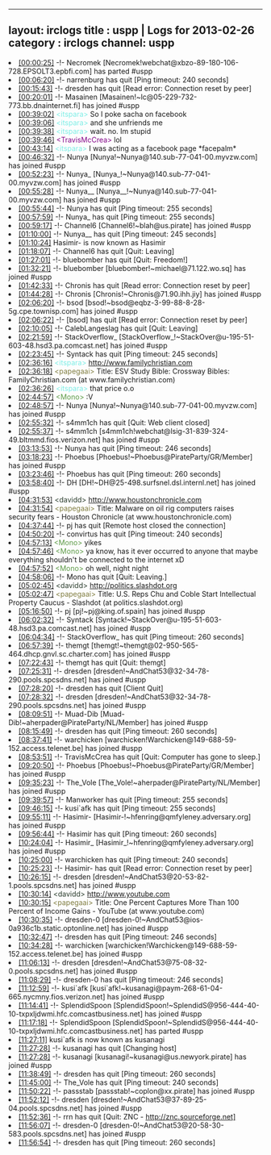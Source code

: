 
---
layout: irclogs
title : uspp | Logs for 2013-02-26
category : irclogs
channel: uspp
---
<li class="logitem"><a href="#00:00:25" name="00:00:25" class="time">[00:00:25]</a> -!- <span class="part">Necromek</span> [Necromek!webchat@xbzo-89-180-106-728.EPSOLT3.epbfi.com] has parted #uspp </li>
<li class="logitem"><a href="#00:06:20" name="00:06:20" class="time">[00:06:20]</a> -!- <span class="quit">narrenburg</span> has quit [Ping timeout: 240 seconds] </li>
<li class="logitem"><a href="#00:15:43" name="00:15:43" class="time">[00:15:43]</a> -!- <span class="quit">dresden</span> has quit [Read error: Connection reset by peer] </li>
<li class="logitem"><a href="#00:20:01" name="00:20:01" class="time">[00:20:01]</a> -!- <span class="join">Masainen</span> [Masainen!~lc@05-229-732-773.bb.dnainternet.fi] has joined #uspp </li>
<li class="logitem"><a href="#00:39:02" name="00:39:02" class="time">[00:39:02]</a> <span class="person" style="color:#7deee6">&lt;itspara&gt;</span> So I poke sacha on facebook </li>
<li class="logitem"><a href="#00:39:06" name="00:39:06" class="time">[00:39:06]</a> <span class="person" style="color:#7deee6">&lt;itspara&gt;</span> and she unfriends me </li>
<li class="logitem"><a href="#00:39:38" name="00:39:38" class="time">[00:39:38]</a> <span class="person" style="color:#7deee6">&lt;itspara&gt;</span> wait. no. Im stupid </li>
<li class="logitem"><a href="#00:39:46" name="00:39:46" class="time">[00:39:46]</a> <span class="person" style="color:#85098a">&lt;TravisMcCrea&gt;</span> lol </li>
<li class="logitem"><a href="#00:43:14" name="00:43:14" class="time">[00:43:14]</a> <span class="person" style="color:#7deee6">&lt;itspara&gt;</span> I was acting as a facebook page *facepalm* </li>
<li class="logitem"><a href="#00:46:32" name="00:46:32" class="time">[00:46:32]</a> -!- <span class="join">Nunya</span> [Nunya!~Nunya@140.sub-77-041-00.myvzw.com] has joined #uspp </li>
<li class="logitem"><a href="#00:52:23" name="00:52:23" class="time">[00:52:23]</a> -!- <span class="join">Nunya_</span> [Nunya_!~Nunya@140.sub-77-041-00.myvzw.com] has joined #uspp </li>
<li class="logitem"><a href="#00:55:28" name="00:55:28" class="time">[00:55:28]</a> -!- <span class="join">Nunya__</span> [Nunya__!~Nunya@140.sub-77-041-00.myvzw.com] has joined #uspp </li>
<li class="logitem"><a href="#00:55:44" name="00:55:44" class="time">[00:55:44]</a> -!- <span class="quit">Nunya</span> has quit [Ping timeout: 255 seconds] </li>
<li class="logitem"><a href="#00:57:59" name="00:57:59" class="time">[00:57:59]</a> -!- <span class="quit">Nunya_</span> has quit [Ping timeout: 255 seconds] </li>
<li class="logitem"><a href="#00:59:17" name="00:59:17" class="time">[00:59:17]</a> -!- <span class="join">Channel6</span> [Channel6!~blah@us.pirate] has joined #uspp </li>
<li class="logitem"><a href="#01:10:00" name="01:10:00" class="time">[01:10:00]</a> -!- <span class="quit">Nunya__</span> has quit [Ping timeout: 245 seconds] </li>
<li class="logitem"><a href="#01:10:24" name="01:10:24" class="time">[01:10:24]</a> <span class="nick">Hasimir-</span> is now known as <span class="nick">Hasimir</span> </li>
<li class="logitem"><a href="#01:18:07" name="01:18:07" class="time">[01:18:07]</a> -!- <span class="quit">Channel6</span> has quit [Quit: Leaving] </li>
<li class="logitem"><a href="#01:27:01" name="01:27:01" class="time">[01:27:01]</a> -!- <span class="quit">bluebomber</span> has quit [Quit: Freedom!] </li>
<li class="logitem"><a href="#01:32:21" name="01:32:21" class="time">[01:32:21]</a> -!- <span class="join">bluebomber</span> [bluebomber!~michael@71.122.wo.sq] has joined #uspp </li>
<li class="logitem"><a href="#01:42:33" name="01:42:33" class="time">[01:42:33]</a> -!- <span class="quit">Chronis</span> has quit [Read error: Connection reset by peer] </li>
<li class="logitem"><a href="#01:44:28" name="01:44:28" class="time">[01:44:28]</a> -!- <span class="join">Chronis</span> [Chronis!~Chronis@71.90.ihh.jiy] has joined #uspp </li>
<li class="logitem"><a href="#02:06:20" name="02:06:20" class="time">[02:06:20]</a> -!- <span class="join">bsod</span> [bsod!~bsod@eqbz-3-99-88-8-28-5g.cpe.townisp.com] has joined #uspp </li>
<li class="logitem"><a href="#02:06:22" name="02:06:22" class="time">[02:06:22]</a> -!- <span class="quit">[bsod]</span> has quit [Read error: Connection reset by peer] </li>
<li class="logitem"><a href="#02:10:05" name="02:10:05" class="time">[02:10:05]</a> -!- <span class="quit">CalebLangeslag</span> has quit [Quit: Leaving] </li>
<li class="logitem"><a href="#02:21:59" name="02:21:59" class="time">[02:21:59]</a> -!- <span class="join">StackOverflow_</span> [StackOverflow_!~StackOver@u-195-51-603-48.hsd3.pa.comcast.net] has joined #uspp </li>
<li class="logitem"><a href="#02:23:45" name="02:23:45" class="time">[02:23:45]</a> -!- <span class="quit">Syntack</span> has quit [Ping timeout: 245 seconds] </li>
<li class="logitem"><a href="#02:36:16" name="02:36:16" class="time">[02:36:16]</a> <span class="person" style="color:#7deee6">&lt;itspara&gt;</span> <a href="http://www.familychristian.com/esv-study-bible-12.html" target="_blank">http://www.familychristian.com</a> </li>
<li class="logitem"><a href="#02:36:18" name="02:36:18" class="time">[02:36:18]</a> <span class="person" style="color:#817e41">&lt;papegaai&gt;</span> Title: ESV Study Bible: Crossway Bibles: FamilyChristian.com (at www.familychristian.com) </li>
<li class="logitem"><a href="#02:36:26" name="02:36:26" class="time">[02:36:26]</a> <span class="person" style="color:#7deee6">&lt;itspara&gt;</span> that price o.o </li>
<li class="logitem"><a href="#02:44:57" name="02:44:57" class="time">[02:44:57]</a> <span class="person" style="color:#5d9b47">&lt;Mono&gt;</span> :V </li>
<li class="logitem"><a href="#02:48:57" name="02:48:57" class="time">[02:48:57]</a> -!- <span class="join">Nunya</span> [Nunya!~Nunya@140.sub-77-041-00.myvzw.com] has joined #uspp </li>
<li class="logitem"><a href="#02:55:32" name="02:55:32" class="time">[02:55:32]</a> -!- <span class="quit">s4mm1ch</span> has quit [Quit: Web client closed] </li>
<li class="logitem"><a href="#02:55:37" name="02:55:37" class="time">[02:55:37]</a> -!- <span class="join">s4mm1ch</span> [s4mm1ch!webchat@lsig-31-839-324-49.bltmmd.fios.verizon.net] has joined #uspp </li>
<li class="logitem"><a href="#03:13:53" name="03:13:53" class="time">[03:13:53]</a> -!- <span class="quit">Nunya</span> has quit [Ping timeout: 246 seconds] </li>
<li class="logitem"><a href="#03:18:23" name="03:18:23" class="time">[03:18:23]</a> -!- <span class="join">Phoebus</span> [Phoebus!~Phoebus@PirateParty/GR/Member] has joined #uspp </li>
<li class="logitem"><a href="#03:23:46" name="03:23:46" class="time">[03:23:46]</a> -!- <span class="quit">Phoebus</span> has quit [Ping timeout: 260 seconds] </li>
<li class="logitem"><a href="#03:58:40" name="03:58:40" class="time">[03:58:40]</a> -!- <span class="join">DH</span> [DH!~DH@25-498.surfsnel.dsl.internl.net] has joined #uspp </li>
<li class="logitem"><a href="#04:31:53" name="04:31:53" class="time">[04:31:53]</a> <span class="person" style="color:#2d3f2f">&lt;davidd&gt;</span> <a href="http://www.houstonchronicle.com/business/energy/article/Malware-on-oil-rig-computers-raises-security-fears-4301773.php" target="_blank">http://www.houstonchronicle.com</a> </li>
<li class="logitem"><a href="#04:31:54" name="04:31:54" class="time">[04:31:54]</a> <span class="person" style="color:#817e41">&lt;papegaai&gt;</span> Title: Malware on oil rig computers raises security fears - Houston Chronicle (at www.houstonchronicle.com) </li>
<li class="logitem"><a href="#04:37:44" name="04:37:44" class="time">[04:37:44]</a> -!- <span class="quit">pj</span> has quit [Remote host closed the connection] </li>
<li class="logitem"><a href="#04:50:20" name="04:50:20" class="time">[04:50:20]</a> -!- <span class="quit">convirtus</span> has quit [Ping timeout: 240 seconds] </li>
<li class="logitem"><a href="#04:57:13" name="04:57:13" class="time">[04:57:13]</a> <span class="person" style="color:#5d9b47">&lt;Mono&gt;</span> yikes </li>
<li class="logitem"><a href="#04:57:46" name="04:57:46" class="time">[04:57:46]</a> <span class="person" style="color:#5d9b47">&lt;Mono&gt;</span> ya know, has it ever occurred to anyone that maybe everything shouldn't be connected to the internet xD </li>
<li class="logitem"><a href="#04:57:52" name="04:57:52" class="time">[04:57:52]</a> <span class="person" style="color:#5d9b47">&lt;Mono&gt;</span> oh well, night night </li>
<li class="logitem"><a href="#04:58:06" name="04:58:06" class="time">[04:58:06]</a> -!- <span class="quit">Mono</span> has quit [Quit: Leaving.] </li>
<li class="logitem"><a href="#05:02:45" name="05:02:45" class="time">[05:02:45]</a> <span class="person" style="color:#2d3f2f">&lt;davidd&gt;</span> <a href="http://politics.slashdot.org/story/13/02/24/017212/us-reps-chu-and-coble-start-intellectual-property-caucus" target="_blank">http://politics.slashdot.org</a> </li>
<li class="logitem"><a href="#05:02:47" name="05:02:47" class="time">[05:02:47]</a> <span class="person" style="color:#817e41">&lt;papegaai&gt;</span> Title: U.S. Reps Chu and Coble Start Intellectual Property Caucus - Slashdot (at politics.slashdot.org) </li>
<li class="logitem"><a href="#05:16:50" name="05:16:50" class="time">[05:16:50]</a> -!- <span class="join">pj</span> [pj!~pj@king.of.spain] has joined #uspp </li>
<li class="logitem"><a href="#06:02:32" name="06:02:32" class="time">[06:02:32]</a> -!- <span class="join">Syntack</span> [Syntack!~StackOver@u-195-51-603-48.hsd3.pa.comcast.net] has joined #uspp </li>
<li class="logitem"><a href="#06:04:34" name="06:04:34" class="time">[06:04:34]</a> -!- <span class="quit">StackOverflow_</span> has quit [Ping timeout: 260 seconds] </li>
<li class="logitem"><a href="#06:57:39" name="06:57:39" class="time">[06:57:39]</a> -!- <span class="join">themgt</span> [themgt!~themgt@02-950-565-464.dhcp.gnvl.sc.charter.com] has joined #uspp </li>
<li class="logitem"><a href="#07:22:43" name="07:22:43" class="time">[07:22:43]</a> -!- <span class="quit">themgt</span> has quit [Quit: themgt] </li>
<li class="logitem"><a href="#07:25:31" name="07:25:31" class="time">[07:25:31]</a> -!- <span class="join">dresden</span> [dresden!~AndChat53@32-34-78-290.pools.spcsdns.net] has joined #uspp </li>
<li class="logitem"><a href="#07:28:20" name="07:28:20" class="time">[07:28:20]</a> -!- <span class="quit">dresden</span> has quit [Client Quit] </li>
<li class="logitem"><a href="#07:28:32" name="07:28:32" class="time">[07:28:32]</a> -!- <span class="join">dresden</span> [dresden!~AndChat53@32-34-78-290.pools.spcsdns.net] has joined #uspp </li>
<li class="logitem"><a href="#08:09:51" name="08:09:51" class="time">[08:09:51]</a> -!- <span class="join">Muad-Dib</span> [Muad-Dib!~aherpader@PirateParty/NL/Member] has joined #uspp </li>
<li class="logitem"><a href="#08:15:49" name="08:15:49" class="time">[08:15:49]</a> -!- <span class="quit">dresden</span> has quit [Ping timeout: 260 seconds] </li>
<li class="logitem"><a href="#08:37:41" name="08:37:41" class="time">[08:37:41]</a> -!- <span class="join">warchicken</span> [warchicken!Warchicken@149-688-59-152.access.telenet.be] has joined #uspp </li>
<li class="logitem"><a href="#08:53:51" name="08:53:51" class="time">[08:53:51]</a> -!- <span class="quit">TravisMcCrea</span> has quit [Quit: Computer has gone to sleep.] </li>
<li class="logitem"><a href="#09:20:50" name="09:20:50" class="time">[09:20:50]</a> -!- <span class="join">Phoebus</span> [Phoebus!~Phoebus@PirateParty/GR/Member] has joined #uspp </li>
<li class="logitem"><a href="#09:35:23" name="09:35:23" class="time">[09:35:23]</a> -!- <span class="join">The_Vole</span> [The_Vole!~aherpader@PirateParty/NL/Member] has joined #uspp </li>
<li class="logitem"><a href="#09:39:57" name="09:39:57" class="time">[09:39:57]</a> -!- <span class="quit">Manworker</span> has quit [Ping timeout: 255 seconds] </li>
<li class="logitem"><a href="#09:46:15" name="09:46:15" class="time">[09:46:15]</a> -!- <span class="quit">kusi`afk</span> has quit [Ping timeout: 255 seconds] </li>
<li class="logitem"><a href="#09:55:11" name="09:55:11" class="time">[09:55:11]</a> -!- <span class="join">Hasimir-</span> [Hasimir-!~hfenring@qmfyleney.adversary.org] has joined #uspp </li>
<li class="logitem"><a href="#09:56:44" name="09:56:44" class="time">[09:56:44]</a> -!- <span class="quit">Hasimir</span> has quit [Ping timeout: 260 seconds] </li>
<li class="logitem"><a href="#10:24:04" name="10:24:04" class="time">[10:24:04]</a> -!- <span class="join">Hasimir_</span> [Hasimir_!~hfenring@qmfyleney.adversary.org] has joined #uspp </li>
<li class="logitem"><a href="#10:25:00" name="10:25:00" class="time">[10:25:00]</a> -!- <span class="quit">warchicken</span> has quit [Ping timeout: 240 seconds] </li>
<li class="logitem"><a href="#10:25:23" name="10:25:23" class="time">[10:25:23]</a> -!- <span class="quit">Hasimir-</span> has quit [Read error: Connection reset by peer] </li>
<li class="logitem"><a href="#10:26:15" name="10:26:15" class="time">[10:26:15]</a> -!- <span class="join">dresden</span> [dresden!~AndChat53@20-53-82-1.pools.spcsdns.net] has joined #uspp </li>
<li class="logitem"><a href="#10:30:14" name="10:30:14" class="time">[10:30:14]</a> <span class="person" style="color:#2d3f2f">&lt;davidd&gt;</span> <a href="http://www.youtube.com/watch?v=FUwEHhYJ59s&amp;list=UU-3jIAlnQmbbVMV6gR7K8aQ" target="_blank">http://www.youtube.com</a> </li>
<li class="logitem"><a href="#10:30:15" name="10:30:15" class="time">[10:30:15]</a> <span class="person" style="color:#817e41">&lt;papegaai&gt;</span> Title: One Percent Captures More Than 100 Percent of Income Gains - YouTube (at www.youtube.com) </li>
<li class="logitem"><a href="#10:30:35" name="10:30:35" class="time">[10:30:35]</a> -!- <span class="join">dresden-0</span> [dresden-0!~AndChat53@ios-0a936c1b.static.optonline.net] has joined #uspp </li>
<li class="logitem"><a href="#10:32:47" name="10:32:47" class="time">[10:32:47]</a> -!- <span class="quit">dresden</span> has quit [Ping timeout: 246 seconds] </li>
<li class="logitem"><a href="#10:34:28" name="10:34:28" class="time">[10:34:28]</a> -!- <span class="join">warchicken</span> [warchicken!Warchicken@149-688-59-152.access.telenet.be] has joined #uspp </li>
<li class="logitem"><a href="#11:06:13" name="11:06:13" class="time">[11:06:13]</a> -!- <span class="join">dresden</span> [dresden!~AndChat53@75-08-32-0.pools.spcsdns.net] has joined #uspp </li>
<li class="logitem"><a href="#11:08:29" name="11:08:29" class="time">[11:08:29]</a> -!- <span class="quit">dresden-0</span> has quit [Ping timeout: 246 seconds] </li>
<li class="logitem"><a href="#11:12:59" name="11:12:59" class="time">[11:12:59]</a> -!- <span class="join">kusi`afk</span> [kusi`afk!~kusanagi@paym-268-61-04-665.nycmny.fios.verizon.net] has joined #uspp </li>
<li class="logitem"><a href="#11:14:41" name="11:14:41" class="time">[11:14:41]</a> -!- <span class="join">SplendidSpoon</span> [SplendidSpoon!~SplendidS@956-444-40-10-txpxljdwmi.hfc.comcastbusiness.net] has joined #uspp </li>
<li class="logitem"><a href="#11:17:18" name="11:17:18" class="time">[11:17:18]</a> -!- <span class="part">SplendidSpoon</span> [SplendidSpoon!~SplendidS@956-444-40-10-txpxljdwmi.hfc.comcastbusiness.net] has parted #uspp </li>
<li class="logitem"><a href="#11:27:11" name="11:27:11" class="time">[11:27:11]</a> <span class="nick">kusi`afk</span> is now known as <span class="nick">kusanagi</span> </li>
<li class="logitem"><a href="#11:27:28" name="11:27:28" class="time">[11:27:28]</a> -!- <span class="quit">kusanagi</span> has quit [Changing host] </li>
<li class="logitem"><a href="#11:27:28" name="11:27:28" class="time">[11:27:28]</a> -!- <span class="join">kusanagi</span> [kusanagi!~kusanagi@us.newyork.pirate] has joined #uspp </li>
<li class="logitem"><a href="#11:38:49" name="11:38:49" class="time">[11:38:49]</a> -!- <span class="quit">dresden</span> has quit [Ping timeout: 260 seconds] </li>
<li class="logitem"><a href="#11:45:00" name="11:45:00" class="time">[11:45:00]</a> -!- <span class="quit">The_Vole</span> has quit [Ping timeout: 240 seconds] </li>
<li class="logitem"><a href="#11:50:22" name="11:50:22" class="time">[11:50:22]</a> -!- <span class="join">passstab</span> [passstab!~coplon@xx.pirate] has joined #uspp </li>
<li class="logitem"><a href="#11:52:12" name="11:52:12" class="time">[11:52:12]</a> -!- <span class="join">dresden</span> [dresden!~AndChat53@37-89-25-04.pools.spcsdns.net] has joined #uspp </li>
<li class="logitem"><a href="#11:52:36" name="11:52:36" class="time">[11:52:36]</a> -!- <span class="quit">rrn</span> has quit [Quit: ZNC - <a href="http://znc.sourceforge.net]" target="_blank">http://znc.sourceforge.net]</a> </li>
<li class="logitem"><a href="#11:56:07" name="11:56:07" class="time">[11:56:07]</a> -!- <span class="join">dresden-0</span> [dresden-0!~AndChat53@20-58-30-583.pools.spcsdns.net] has joined #uspp </li>
<li class="logitem"><a href="#11:56:54" name="11:56:54" class="time">[11:56:54]</a> -!- <span class="quit">dresden</span> has quit [Ping timeout: 260 seconds] </li>


